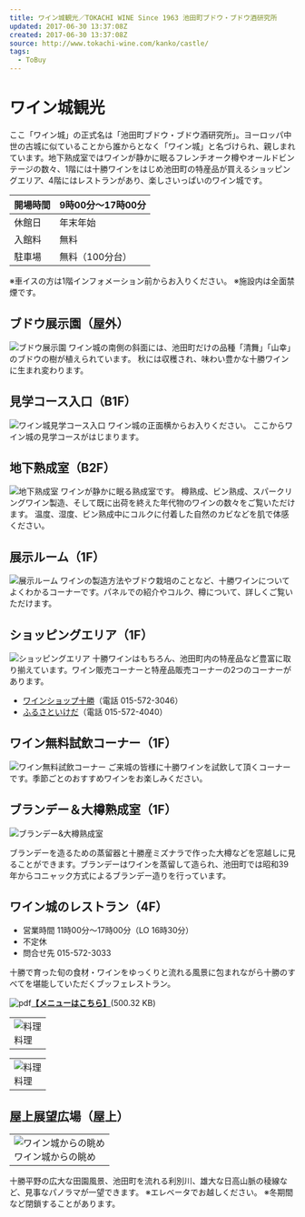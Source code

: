 ```yaml
---
title: ワイン城観光／TOKACHI WINE Since 1963 池田町ブドウ・ブドウ酒研究所
updated: 2017-06-30 13:37:08Z
created: 2017-06-30 13:37:08Z
source: http://www.tokachi-wine.com/kanko/castle/
tags:
  - ToBuy
---
```


# ワイン城観光

ここ「ワイン城」の正式名は「池田町ブドウ・ブドウ酒研究所」。ヨーロッパ中世の古城に似ていることから誰からとなく「ワイン城」と名づけられ、親しまれています。地下熟成室ではワインが静かに眠るフレンチオーク樽やオールドビンテージの数々、1階には十勝ワインをはじめ池田町の特産品が買えるショッピングエリア、4階にはレストランがあり、楽しさいっぱいのワイン城です。

| 開場時間 | 9時00分～17時00分 |
| --- | --- |
| 休館日 | 年末年始 |
| 入館料 | 無料  |
| 駐車場 | 無料（100分台） |

※車イスの方は1階インフォメーション前からお入りください。
※施設内は全面禁煙です。

## ブドウ展示園（屋外）

![ブドウ展示園](../_resources/285d19b036371231f5e0f9be1fdef6bc.jpg)
ワイン城の南側の斜面には、池田町だけの品種「清舞」「山幸」のブドウの樹が植えられています。
秋には収穫され、味わい豊かな十勝ワインに生まれ変わります。

## 見学コース入口（B1F）

![ワイン城見学コース入口](../_resources/222967bd7646c4b3a73a3b7ca3ca9568.jpg)
ワイン城の正面横からお入りください。
ここからワイン城の見学コースがはじまります。

## 地下熟成室（B2F）

![地下熟成室](../_resources/69592d672158e8922023cb8197172c2f.jpg)
ワインが静かに眠る熟成室です。
樽熟成、ビン熟成、スパークリングワイン製造、そして既に出荷を終えた年代物のワインの数々をご覧いただけます。
温度、湿度、ビン熟成中にコルクに付着した自然のカビなどを肌で体感ください。

## 展示ルーム（1F）

![展示ルーム](../_resources/709950e799c8ffb28aff5da5011141bc.jpg)
ワインの製造方法やブドウ栽培のことなど、十勝ワインについてよくわかるコーナーです。パネルでの紹介やコルク、樽について、詳しくご覧いただけます。

## ショッピングエリア（1F）

![ショッピングエリア](../_resources/be65e1b4c71345cad4489863fca80f3f.jpg)
十勝ワインはもちろん、池田町内の特産品など豊富に取り揃えています。ワイン販売コーナーと特産品販売コーナーの2つのコーナーがあります。

- [ワインショップ十勝](http://tokachi-wine.net/)（電話 015-572-3046）
- [ふるさといけだ](http://www.furusatoikeda.com/)（電話 015-572-4040）

## ワイン無料試飲コーナー（1F）

![ワイン無料試飲コーナー](../_resources/1d1269bb6c9721b3d67ac82759d1c300.jpg)
ご来城の皆様に十勝ワインを試飲して頂くコーナーです。季節ごとのおすすめワインをお楽しみください。

## ブランデー＆大樽熟成室（1F）

![ブランデー&大樽熟成室](../_resources/22b29ccdcc3c8e01e763119609e1df9a.jpg)

ブランデーを造るための蒸留器と十勝産ミズナラで作った大樽などを窓越しに見ることができます。ブランデーはワインを蒸留して造られ、池田町では昭和39年からコニャック方式によるブランデー造りを行っています。

## ワイン城のレストラン（4F）

- 営業時間 11時00分～17時00分（LO 16時30分）
- 不定休
- 問合せ先 015-572-3033

十勝で育った旬の食材・ワインをゆっくりと流れる風景に包まれながら十勝のすべてを堪能していただくブッフェレストラン。

![pdf](../_resources/fileicon_pdf.gif)[**【メニューはこちら】**](http://www.tokachi-wine.com/files/00001200/00001215/20150806162510.pdf)(500.32 KB)

|     |
| --- |
| ![料理](../_resources/54cc793b00f42ded9933eed83b263092.jpg)<br>料理 |

|     |
| --- |
| ![料理](../_resources/c3e2db3f6829f9871709cd7dfcb934a3.jpg)<br>料理 |

## 屋上展望広場（屋上）

|     |
| --- |
| ![ワイン城からの眺め](../_resources/ce4d7ab712978b76e128045d5573b568.jpg)<br>ワイン城からの眺め |

十勝平野の広大な田園風景、池田町を流れる利別川、雄大な日高山脈の稜線など、見事なパノラマが一望できます。
※エレベータでお越しください。
※冬期間など閉鎖することがあります。
